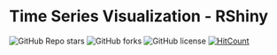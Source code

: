 # Time Series Visualization - RShiny

![GitHub Repo stars](https://img.shields.io/github/stars/Soumyadipta2020/time_series_visualization?style=social)
![GitHub forks](https://img.shields.io/github/forks/Soumyadipta2020/time_series_visualization?style=social)
![GitHub license](https://img.shields.io/github/license/Soumyadipta2020/time_series_visualization)
[![HitCount](https://hits.dwyl.com/Soumyadipta2020/time_series_visualization.svg?style=flat-square)](http://hits.dwyl.com/Soumyadipta2020/time_series_visualization)
